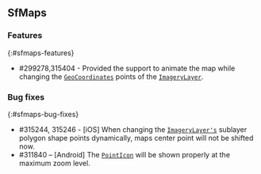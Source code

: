 ## SfMaps

### Features
{:#sfmaps-features}

* \#299278,315404 - Provided the support to animate the map while changing the [`GeoCoordinates`](https://help.syncfusion.com/xamarin/maps/mapsprovider#set-geo-coordinates-pointscenter-position) points of the [`ImageryLayer`](https://help.syncfusion.com/xamarin/maps/layers#imagery-layer).

### Bug fixes
{:#sfmaps-bug-fixes}

* \#315244, 315246 - [iOS] When changing the [`ImageryLayer's`](https://help.syncfusion.com/xamarin/maps/layers#imagery-layer) sublayer polygon shape points dynamically, maps center point will not be shifted now.
* \#311840 – [Android] The [`PointIcon`](https://help.syncfusion.com/cr/xamarin/Syncfusion.SfMaps.XForms.ShapeType.html) will be shown properly at the maximum zoom level.
